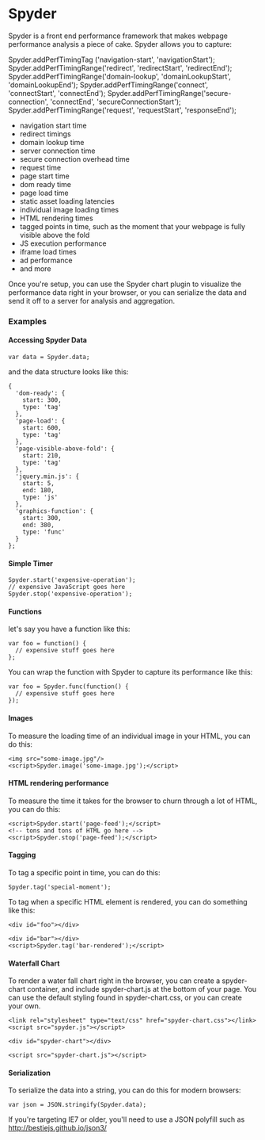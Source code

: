 Spyder
======

Spyder is a front end performance framework that makes webpage performance analysis a piece of cake.  Spyder allows you to capture:


  Spyder.addPerfTimingTag  ('navigation-start', 'navigationStart');
  Spyder.addPerfTimingRange('redirect', 'redirectStart', 'redirectEnd');
  Spyder.addPerfTimingRange('domain-lookup', 'domainLookupStart', 'domainLookupEnd');
  Spyder.addPerfTimingRange('connect', 'connectStart', 'connectEnd');
  Spyder.addPerfTimingRange('secure-connection', 'connectEnd', 'secureConnectionStart');
  Spyder.addPerfTimingRange('request', 'requestStart', 'responseEnd');
  
* navigation start time
* redirect timings
* domain lookup time
* server connection time
* secure connection overhead time
* request time
* page start time
* dom ready time
* page load time
* static asset loading latencies
* individual image loading times
* HTML rendering times
* tagged points in time, such as the moment that your webpage is fully visible above the fold
* JS execution performance
* iframe load times
* ad performance
* and more

Once you're setup, you can use the Spyder chart plugin to visualize the performance data right in your browser, or you can serialize the data and send it off to a server for analysis and aggregation.

### Examples

#### Accessing Spyder Data

    var data = Spyder.data;
  
and the data structure looks like this:

    {
      'dom-ready': {
        start: 300,
        type: 'tag'
      },
      'page-load': {
        start: 600,
        type: 'tag'
      },
      'page-visible-above-fold': {
        start: 210,
        type: 'tag'
      },
      'jquery.min.js': {
        start: 5,
        end: 180,
        type: 'js'
      },
      'graphics-function': {
        start: 300,
        end: 380,
        type: 'func'
      }
    };

#### Simple Timer

    Spyder.start('expensive-operation');
    // expensive JavaScript goes here
    Spyder.stop('expensive-operation');

#### Functions

let's say you have a function like this:

    var foo = function() {
      // expensive stuff goes here
    };
    
You can wrap the function with Spyder to capture its performance like this:

    var foo = Spyder.func(function() {
      // expensive stuff goes here
    });
    
#### Images

To measure the loading time of an individual image in your HTML, you can do this:

    <img src="some-image.jpg"/>
    <script>Spyder.image('some-image.jpg');</script>
    
#### HTML rendering performance

To measure the time it takes for the browser to churn through a lot of HTML, you can do this:

    <script>Spyder.start('page-feed');</script>
    <!-- tons and tons of HTML go here -->
    <script>Spyder.stop('page-feed');</script>
    
    
#### Tagging

To tag a specific point in time, you can do this:

    Spyder.tag('special-moment');
    
To tag when a specific HTML element is rendered, you can do something like this:

    <div id="foo"></div>
   
    <div id="bar"></div>
    <script>Spyder.tag('bar-rendered');</script>
    
#### Waterfall Chart

To render a water fall chart right in the browser, you can create a spyder-chart container, and include spyder-chart.js at the bottom of your page.  You can use the default styling found in spyder-chart.css, or you can create your own.

    <link rel="stylesheet" type="text/css" href="spyder-chart.css"></link>
    <script src="spyder.js"></script>
    
    <div id="spyder-chart"></div>
    
    <script src="spyder-chart.js"></script>
    
#### Serialization

To serialize the data into a string, you can do this for modern browsers:

    var json = JSON.stringify(Spyder.data);
    
If you're targeting IE7 or older, you'll need to use a JSON polyfill such as http://bestiejs.github.io/json3/

    

